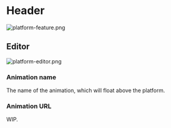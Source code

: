 # Header

![platform-feature.png](/platform-feature.png)

## Editor

![platform-editor.png](/platform-editor.png)

### Animation name

The name of the animation, which will float above the platform.

### Animation URL

WIP.